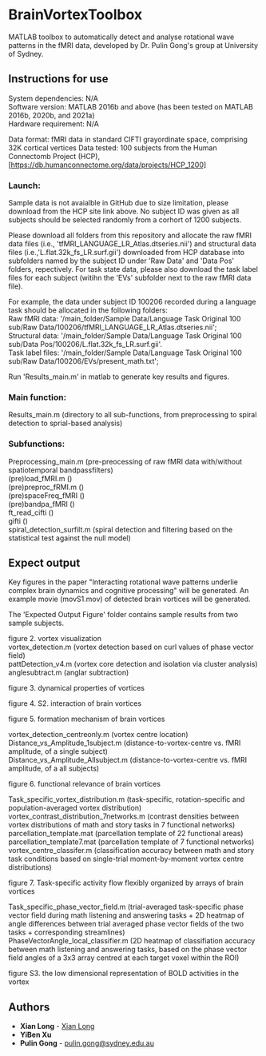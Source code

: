 # BrainVortexToolbox
MATLAB toolbox to automatically detect and analyse rotational wave patterns in the fMRI data, developed by Dr. Pulin Gong's group at University of Sydney. 

## Instructions for use
System dependencies: N/A <br />
Software version: MATLAB 2016b and above (has been tested on MATLAB 2016b, 2020b, and 2021a) <br />
Hardware requirement: N/A

Data format: fMRI data in standard CIFTI grayordinate space, comprising 32K cortical vertices
Data tested: 100 subjects from the Human Connectomb Project (HCP), [https://db.humanconnectome.org/data/projects/HCP_1200]

### Launch: <br />
Sample data is not avaialble in GitHub due to size limitation, please download from the HCP site link above. No subject ID was given as all subjects should be selected randomly from a corhort of 1200 subjects.

Please download all folders from this repository and allocate the raw fMRI data files (i.e., 'tfMRI_LANGUAGE_LR_Atlas.dtseries.nii') and structural data files (i.e.,'L.flat.32k_fs_LR.surf.gii') downloaded from HCP database into subfolders named by the subject ID under 'Raw Data' and 'Data Pos' folders, repectively. For task state data, please also download the task label files for each subject (witihn the 'EVs' subfolder next to the raw fMRI data file).

For example, the data under subject ID 100206 recorded during a language task should be allocated in the following folders: <br />
Raw fMRI data: '/main_folder/Sample Data/Language Task Original 100 sub/Raw Data/100206/tfMRI_LANGUAGE_LR_Atlas.dtseries.nii'; <br />
Structural data: '/main_folder/Sample Data/Language Task Original 100 sub/Data Pos/100206/L.flat.32k_fs_LR.surf.gii'. <br />
Task label files:  '/main_folder/Sample Data/Language Task Original 100 sub/Raw Data/100206/EVs/present_math.txt'; <br />

Run 'Results_main.m' in matlab to generate key results and figures. 



### Main function: 
Results_main.m (directory to all sub-functions, from preprocessing to spiral detection to sprial-based analysis)

### Subfunctions:
Preprocessing_main.m (pre-preocessing of raw fMRI data with/without spatiotemporal bandpassfilters) <br />
(pre)load_fMRI.m () <br />
(pre)preproc_fRMI.m () <br />
(pre)spaceFreq_fMRI () <br />
(pre)bandpa_fMRI () <br />
  ft_read_cifti ()  <br />
  gifti () <br />
spiral_detection_surfilt.m (spiral detection and filtering based on the statistical test against the null model) <br />

## Expect output <br />
Key figures in the paper "Interacting rotational wave patterns underlie complex brain dynamics and cognitive processing" will be generated.
An example movie (movS1.mov) of detected brain vortices will be generated.

The 'Expected Output Figure' folder contains sample results from two sample subjects.

figure 2. vortex visualization <br />
vortex_detection.m (vortex detection based on curl values of phase vector field) <br />
pattDetection_v4.m (vortex core detection and isolation via cluster analysis) <br />
anglesubtract.m (anglar subtraction) <br />


figure 3. dynamical properties of vortices



figure 4. S2. interaction of brain vortices


figure 5. formation mechanism of brain vortices <br />

vortex_detection_centreonly.m (vortex centre location) <br />
Distance_vs_Amplitude_1subject.m (distance-to-vortex-centre vs. fMRI amplitude, of a single subject) <br />
Distance_vs_Amplitude_Allsubject.m (distance-to-vortex-centre vs. fMRI amplitude, of a all subjects) <br />

figure 6. functional relevance of brain vortices <br />

Task_specific_vortex_distribution.m (task-specific, rotation-specific and population-averaged vortex distribution) <br />
vortex_contrast_distribution_7networks.m (contrast densities between vortex distributions of math and story tasks in 7 functional networks) <br />
parcellation_template.mat (parcellation template of 22 functional areas) <br />
parcellation_template7.mat (parcellation template of 7 functional networks) <br />
vortex_centre_classifer.m (classification accuracy between math and story task conditions based on single-trial moment-by-moment vortex centre distributions)

figure 7. Task-specific activity flow flexibly organized by arrays of brain vortices <br />

Task_specific_phase_vector_field.m (trial-averaged task-specific phase vector field during math listening and answering tasks + 2D heatmap of angle differences between trial averaged phase vector fields of the two tasks + corresponding streamlines) <br />
PhaseVectorAngle_local_classifier.m (2D heatmap of classifiation accuracy between math listening and answering tasks, based on the phase vector field angles of a 3x3 array centred at each target voxel within the ROI) <br />


figure S3. the low dimensional representation of BOLD activities in the vortex


## Authors

* **Xian Long** - [Xian Long](https://github.com/longxian319)
* **YiBen Xu** 
* **Pulin Gong** - pulin.gong@sydney.edu.au







